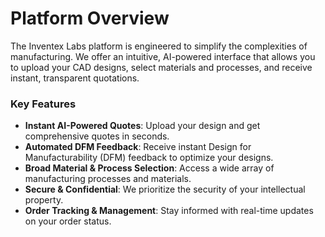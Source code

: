 # Platform Overview

The Inventex Labs platform is engineered to simplify the complexities of manufacturing. We offer an intuitive, AI-powered interface that allows you to upload your CAD designs, select materials and processes, and receive instant, transparent quotations.

### Key Features

*   **Instant AI-Powered Quotes**: Upload your design and get comprehensive quotes in seconds.
*   **Automated DFM Feedback**: Receive instant Design for Manufacturability (DFM) feedback to optimize your designs.
*   **Broad Material & Process Selection**: Access a wide array of manufacturing processes and materials.
*   **Secure & Confidential**: We prioritize the security of your intellectual property.
*   **Order Tracking & Management**: Stay informed with real-time updates on your order status.
